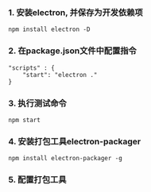 ###  1. 安装electron, 并保存为开发依赖项

```
npm install electron -D
```

### 2. 在package.json文件中配置指令

```
"scripts" : {
	"start": "electron ."
}
```

### 3. 执行测试命令

```
npm start
```

### 4.  安装打包工具electron-packager

```
npm install electron-packager -g
```

### 5. 配置打包工具